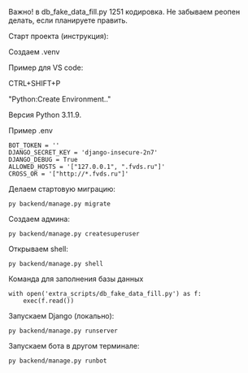 Важно!
в db_fake_data_fill.py 1251 кодировка.
Не забываем реопен делать, если планируете править.

Старт проекта (инструкция):

Создаем .venv 

Пример для VS code:

CTRL+SHIFT+P

"Python:Create Environment.."

Версия Python 3.11.9.

Пример .env

```
BOT_TOKEN = ''
DJANGO_SECRET_KEY = 'django-insecure-2n7'
DJANGO_DEBUG = True
ALLOWED_HOSTS = '["127.0.0.1", ".fvds.ru"]'
CROSS_OR = '["http://*.fvds.ru"]'
```

Делаем стартовую миграцию:
```
py backend/manage.py migrate
```
Создаем админа:
```
py backend/manage.py createsuperuser
```
Открываем shell:
```
py backend/manage.py shell
```
Команда для заполнения базы данных
```
with open('extra_scripts/db_fake_data_fill.py') as f:
    exec(f.read())
```

Запускаем Django (локально):
```
py backend/manage.py runserver
```
Запускаем бота в другом терминале:
```
py backend/manage.py runbot
```
